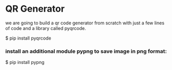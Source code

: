 # QR Generator
we are going to build a qr code generator from scratch with just a few lines of code and a library called pyqrcode.


$ pip install pyqrcode
### install an additional module pypng to save image in png format:
$ pip install pypng
